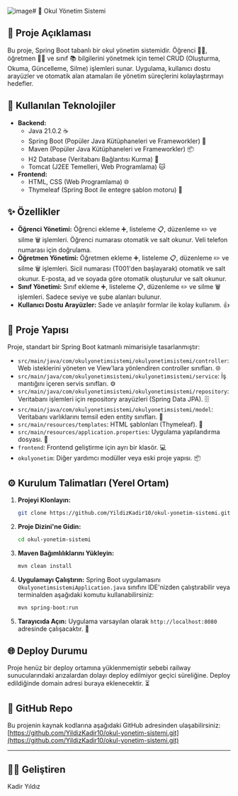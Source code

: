 ![image](https://github.com/user-attachments/assets/7725cc05-289d-45cc-b2e0-c5b06363a100)# 🏫 Okul Yönetim Sistemi

## 📝 Proje Açıklaması
Bu proje, Spring Boot tabanlı bir okul yönetim sistemidir. Öğrenci 🧑‍🎓, öğretmen 🧑‍🏫 ve sınıf 📚 bilgilerini yönetmek için temel CRUD (Oluşturma, Okuma, Güncelleme, Silme) işlemleri sunar. Uygulama, kullanıcı dostu arayüzler ve otomatik alan atamaları ile yönetim süreçlerini kolaylaştırmayı hedefler.

## 🚀 Kullanılan Teknolojiler
*   **Backend:**
    *   Java 21.0.2 ☕
    *   Spring Boot (Popüler Java Kütüphaneleri ve Frameworkler) 🍃
    *   Maven (Popüler Java Kütüphaneleri ve Frameworkler) 📦
    *   H2 Database (Veritabanı Bağlantısı Kurma) 💾
    *   Tomcat (J2EE Temelleri, Web Programlama) 🐱
*   **Frontend:**
    *   HTML, CSS (Web Programlama) 🌐
    *   Thymeleaf (Spring Boot ile entegre şablon motoru) 🌿

## ✨ Özellikler
*   **Öğrenci Yönetimi:** Öğrenci ekleme ➕, listeleme 📋, düzenleme ✏️ ve silme 🗑️ işlemleri. Öğrenci numarası otomatik ve salt okunur. Veli telefon numarası için doğrulama.
*   **Öğretmen Yönetimi:** Öğretmen ekleme ➕, listeleme 📋, düzenleme ✏️ ve silme 🗑️ işlemleri. Sicil numarası (T001'den başlayarak) otomatik ve salt okunur. E-posta, ad ve soyada göre otomatik oluşturulur ve salt okunur.
*   **Sınıf Yönetimi:** Sınıf ekleme ➕, listeleme 📋, düzenleme ✏️ ve silme 🗑️ işlemleri. Sadece seviye ve şube alanları bulunur.
*   **Kullanıcı Dostu Arayüzler:** Sade ve anlaşılır formlar ile kolay kullanım. 👍

## 📂 Proje Yapısı
Proje, standart bir Spring Boot katmanlı mimarisiyle tasarlanmıştır:
*   `src/main/java/com/okulyonetimsistemi/okulyonetimsistemi/controller`: Web isteklerini yöneten ve View'lara yönlendiren controller sınıfları. 🌐
*   `src/main/java/com/okulyonetimsistemi/okulyonetimsistemi/service`: İş mantığını içeren servis sınıfları. ⚙️
*   `src/main/java/com/okulyonetimsistemi/okulyonetimsistemi/repository`: Veritabanı işlemleri için repository arayüzleri (Spring Data JPA). 🗄️
*   `src/main/java/com/okulyonetimsistemi/okulyonetimsistemi/model`: Veritabanı varlıklarını temsil eden entity sınıfları. 🧩
*   `src/main/resources/templates`: HTML şablonları (Thymeleaf). 📄
*   `src/main/resources/application.properties`: Uygulama yapılandırma dosyası. 🔧
*   `frontend`: Frontend geliştirme için ayrı bir klasör. 💻
*   `okulyonetim`: Diğer yardımcı modüller veya eski proje yapısı. 📦

## ⚙️ Kurulum Talimatları (Yerel Ortam)

1.  **Projeyi Klonlayın:**
    ```bash
    git clone https://github.com/YildizKadir10/okul-yonetim-sistemi.git
    ```
2.  **Proje Dizini'ne Gidin:**
    ```bash
    cd okul-yonetim-sistemi
    ```
3.  **Maven Bağımlılıklarını Yükleyin:**
    ```bash
    mvn clean install
    ```
4.  **Uygulamayı Çalıştırın:**
    Spring Boot uygulamasını `OkulyonetimsistemiApplication.java` sınıfını IDE'nizden çalıştırabilir veya terminalden aşağıdaki komutu kullanabilirsiniz:
    ```bash
    mvn spring-boot:run
    ```
5.  **Tarayıcıda Açın:**
    Uygulama varsayılan olarak `http://localhost:8080` adresinde çalışacaktır. 🚀

## 🌐 Deploy Durumu
Proje henüz bir deploy ortamına yüklenmemiştir sebebi railway sunucularındaki arızalardan dolayı deploy edilmiyor geçici süreliğine. Deploy edildiğinde domain adresi buraya eklenecektir. ⏳

## 🔗 GitHub Repo
Bu projenin kaynak kodlarına aşağıdaki GitHub adresinden ulaşabilirsiniz:
[https://github.com/YildizKadir10/okul-yonetim-sistemi.git](https://github.com/YildizKadir10/okul-yonetim-sistemi.git)

---

## 👨‍💻 Geliştiren
Kadir Yıldız
